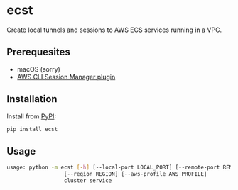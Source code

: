 # ecst 

Create local tunnels and sessions to AWS ECS services running in a VPC.

## Prerequesites

* macOS (sorry)
* [AWS CLI Session Manager plugin](https://docs.aws.amazon.com/systems-manager/latest/userguide/session-manager-working-with-install-plugin.html)

## Installation

Install from [PyPI](https://pypi.org/project/ecst):

```bash
pip install ecst
```

## Usage

```bash
usage: python -m ecst [-h] [--local-port LOCAL_PORT] [--remote-port REMOTE_PORT]
                  [--region REGION] [--aws-profile AWS_PROFILE]
                  cluster service
```
